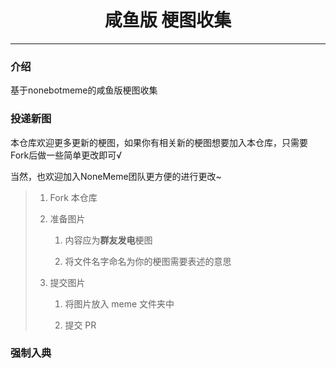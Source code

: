<!-- <div align=center>
    <img width="255" height="255" src="static/favicon.png"/>
</div> -->

<center><h1> 咸鱼版 梗图收集 </h1></center>

* * *

### 介绍

基于nonebotmeme的咸鱼版梗图收集

### 投递新图

本仓库欢迎更多更新的梗图，如果你有相关新的梗图想要加入本仓库，只需要Fork后做一些简单更改即可√

当然，也欢迎加入NoneMeme团队更方便的进行更改~

> 1. Fork 本仓库
> 
> 2. 准备图片
>    
>    1. 内容应为**群友发电**梗图
>    
>    2. 将文件名字命名为你的梗图需要表述的意思
> 
> 3. 提交图片
>    
>    1. 将图片放入 meme 文件夹中
>    
>    2. 提交 PR

### 强制入典

